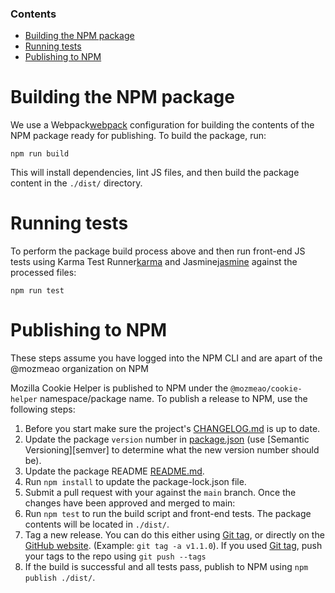<!-- START doctoc generated TOC please keep comment here to allow auto update -->
<!-- DON'T EDIT THIS SECTION, INSTEAD RE-RUN doctoc TO UPDATE -->

### Contents

- [Building the NPM package](#building-the-npm-package)
- [Running tests](#running-tests)
- [Publishing to NPM](#publishing-to-npm)

<!-- END doctoc generated TOC please keep comment here to allow auto update -->

[git-tag]: https://git-scm.com/book/en/v2/Git-Basics-Tagging
[package.json]: https://github.com/mozmeao/cookie-helper/blob/master/package.json
[releases]: https://github.com/mozmeao/cookie-helper/releases/latest
[readme]: https://github.commozmeao/cookie-helper/blob/master/README.md
[changelog]: https://github.com/mozmeao/cookie-helper/blob/master/CHANGELOG.md
[webpack]: https://webpack.js.org/
[karma]: http://karma-runner.github.io/latest/index.html
[jasmine]: https://jasmine.github.io/

# Building the NPM package

We use a Webpack[webpack] configuration for building the contents of the NPM package ready for publishing. To build the package, run:

```
npm run build
```

This will install dependencies, lint JS files, and then build the package content in the `./dist/` directory.

# Running tests

To perform the package build process above and then run front-end JS tests using Karma Test Runner[karma] and Jasmine[jasmine] against the processed files:

```
npm run test
```

# Publishing to NPM

These steps assume you have logged into the NPM CLI and are apart of the @mozmeao organization on NPM

Mozilla Cookie Helper is published to NPM under the `@mozmeao/cookie-helper` namespace/package name. To publish a release to NPM, use the following steps:

1. Before you start make sure the project's [CHANGELOG.md][changelog] is up to date.
2. Update the package `version` number in [package.json][package.json] (use [Semantic Versioning][semver] to determine what the new version number should be).
3. Update the package README [README.md][readme].
4. Run `npm install` to update the package-lock.json file.
5. Submit a pull request with your against the `main` branch. Once the changes have been approved and merged to main:
6. Run `npm test` to run the build script and front-end tests. The package contents will be located in `./dist/`.
7. Tag a new release. You can do this either using [Git tag][git-tag], or directly on the [GitHub website][releases]. (Example: `git tag -a v1.1.0`). If you used [Git tag][git-tag], push your tags to the repo using `git push --tags`
8. If the build is successful and all tests pass, publish to NPM using `npm publish ./dist/`.
